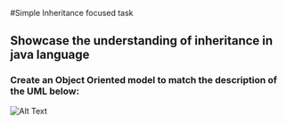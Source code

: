 #Simple Inheritance focused task
## Showcase the understanding of inheritance in java language
### Create an Object Oriented model to match the description of the UML below:
![Alt Text](https://ibb.co/p1hGkjb)

